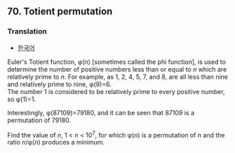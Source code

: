 ## 70. Totient permutation

### Translation
* [한국어](./translation-ko.md)

Euler's Totient function, &phi;(<var>n</var>) [sometimes called the phi function], is used to determine the number of positive numbers less than or equal to <var>n</var> which are relatively prime to <var>n</var>. For example, as 1, 2, 4, 5, 7, and 8, are all less than nine and relatively prime to nine, &phi;(9)=6.<br>
The number 1 is considered to be relatively prime to every positive number, so &phi;(1)=1.

Interestingly, &phi;(87109)=79180, and it can be seen that 87109 is a permutation of 79180.

Find the value of <var>n</var>, 1 < <var>n</var> < 10<sup>7</sup>, for which &phi;(<var>n</var>) is a permutation of <var>n</var> and the ratio <var>n</var>/&phi;(<var>n</var>) produces a minimum.
